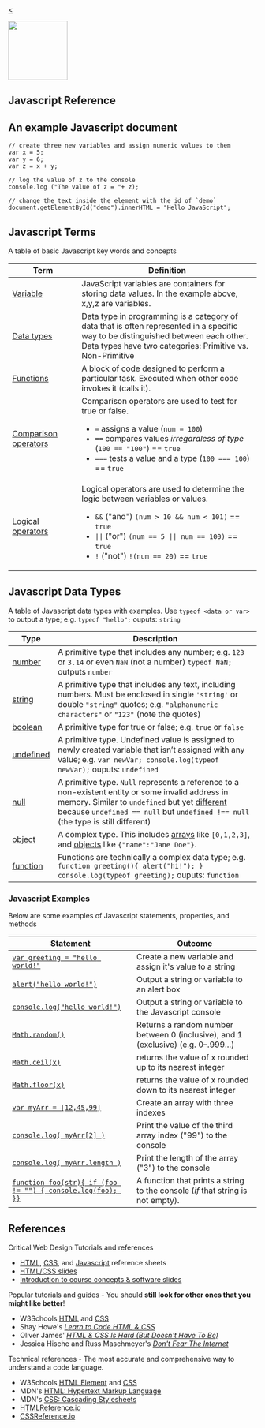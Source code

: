 
[<](../README.md)

<img src="../assets/img/logos/logo-js.png" width="120">

## Javascript Reference





## An example Javascript document
```
// create three new variables and assign numeric values to them
var x = 5;
var y = 6;
var z = x + y;

// log the value of z to the console
console.log ("The value of z = "+ z);

// change the text inside the element with the id of `demo`
document.getElementById("demo").innerHTML = "Hello JavaScript";

```


## Javascript Terms
A table of basic Javascript key words and concepts

Term | Definition
--- | ---
[Variable](https://www.w3schools.com/js/js_variables.asp) | JavaScript variables are containers for storing data values. In the example above, x,y,z are variables.
[Data types](https://www.w3schools.com/js/js_variables.asp)<img width=200 height=1/> | Data type in programming is a category of data that is often represented in a specific way to be distinguished between each other. Data types have two categories: Primitive vs. Non-Primitive
[Functions](https://www.w3schools.com/js/js_functions.asp) | A block of code designed to perform a particular task. Executed when other code invokes it (calls it).
[Comparison operators](https://www.w3schools.com/js/js_comparisons.asp) | Comparison operators are used to test for true or false. <ul><li>`=` assigns a value (`num = 100`)</li><li>`==` compares values *irregardless of type* (`100 == "100"`) == `true`</li><li>`===` tests a value and a type (`100 === 100`) == `true`</li></ul>
[Logical operators](https://www.w3schools.com/js/js_comparisons.asp) | Logical operators are used to determine the logic between variables or values. <ul><li>`&&` ("and") `(num > 10 && num < 101)` == `true`</li><li>`\|\|` ("or") `(num == 5 \|\| num == 100)` == `true`</li><li>`!` ("not") `!(num == 20)` == `true`</li></ul>


## Javascript Data Types
A table of Javascript data types with examples. Use `typeof <data or var>` to output a type; e.g. `typeof "hello";` ouputs: `string`

Type | Description
--- | ---
[number](https://www.w3schools.com/js/js_numbers.asp) | A primitive type that includes any number; e.g. `123` or `3.14` or even `NaN` (not a number) `typeof NaN;` outputs `number`
[string](https://www.w3schools.com/js/js_strings.asp) | A primitive type that includes any text, including numbers. Must be enclosed in single `'string'` or double `"string"` quotes; e.g. `"alphanumeric characters"` or `"123"` (note the quotes)
[boolean](https://www.w3schools.com/js/js_booleans.asp) | A primitive type for true or false; e.g. `true` or `false`
[undefined](https://www.w3schools.com/jsref/jsref_undefined.asp) | A primitive type. Undefined value is assigned to newly created variable that isn’t assigned with any value; e.g. `var newVar; console.log(typeof newVar);` ouputs: `undefined`
[null](https://www.w3schools.com/js/js_datatypes.asp) | A primitive type. `Null` represents a reference to a non-existent entity or some invalid address in memory. Similar to `undefined` but yet [different](https://www.w3schools.com/js/js_datatypes.asp) because `undefined == null` but `undefined !== null` (the type is still different)
[object](https://www.w3schools.com/js/js_objects.asp) | A complex type. This includes [arrays](https://www.w3schools.com/js/js_arrays.asp) like `[0,1,2,3]`, and [objects](https://www.w3schools.com/js/js_objects.asp) like `{"name":"Jane Doe"}`.
[function](https://www.w3schools.com/js/js_functions.asp) | Functions are technically a complex data type; e.g. `function greeting(){ alert("hi!"); } console.log(typeof greeting);` ouputs: `function`



### Javascript Examples
Below are some examples of Javascript statements, properties, and methods

Statement | Outcome
--- | ---
[`var greeting = "hello world!"`](https://www.w3schools.com/js/js_variables.asp) | Create a new variable and assign it's value to a string
[`alert("hello world!")`](https://www.w3schools.com/js/js_output.asp) | Output a string or variable to an alert box
[`console.log("hello world!")`](https://www.w3schools.com/js/js_output.asp) | Output a string or variable to the Javascript console
[`Math.random()`](https://www.w3schools.com/js/js_math.asp)<img width=240 height=1/> | Returns a random number between 0 (inclusive), and 1 (exclusive) (e.g. 0–.999...)
[`Math.ceil(x)`](https://www.w3schools.com/js/js_math.asp)| returns the value of x rounded up to its nearest integer
[`Math.floor(x)`](https://www.w3schools.com/js/js_math.asp)| returns the value of x rounded down to its nearest integer
[`var myArr = [12,45,99]`](https://www.w3schools.com/js/js_arrays.asp)| Create an array with three indexes
[`console.log( myArr[2] )`](https://www.w3schools.com/js/js_arrays.asp)| Print the value of the third array index ("99") to the console
[`console.log( myArr.length )`](https://www.w3schools.com/js/js_arrays.asp)| Print the length of the array ("3") to the console
[`function foo(str){ if (foo != "") { console.log(foo); }}`](https://www.w3schools.com/js/js_functions.asp) | A function that prints a string to the console (*if* that string is not empty).







## References

Critical Web Design Tutorials and references

- [HTML](html.md), [CSS](css.md), and [Javascript](javascript.md) reference sheets
- [HTML/CSS slides](https://docs.google.com/presentation/d/1x5yJObVVAyUj2uUV3VKqxvY1L2ucPrwKDUFKmZ2elUw/edit?usp=sharing)
- [Introduction to course concepts & software slides](https://docs.google.com/presentation/d/1OVCMHMfB_0gYgTtv2iMK_aCktJtCSRp1aRvH3T1W0JU/edit?usp=sharing)

Popular tutorials and guides - You should **still look for other ones that you might like better**!

- W3Schools [HTML](https://www.w3schools.com/html/) and [CSS](https://www.w3schools.com/css/)
- Shay Howe's *[Learn to Code HTML & CSS](https://learn.shayhowe.com/)*
- Oliver James' *[HTML & CSS Is Hard (But Doesn't Have To Be)](https://www.internetingishard.com/html-and-css/)*
- Jessica Hische and Russ Maschmeyer's *[Don't Fear The Internet](http://www.dontfeartheinternet.com/)*

Technical references - The most accurate and comprehensive way to understand a code language.

- W3Schools [HTML Element](https://www.w3schools.com/tags/default.asp) and [CSS](https://www.w3schools.com/cssref/default.asp)
- MDN's [HTML: Hypertext Markup Language](https://developer.mozilla.org/en-US/docs/Web/HTML)
- MDN's [CSS: Cascading Stylesheets](https://developer.mozilla.org/en-US/docs/Web/CSS)
- [HTMLReference.io](https://htmlreference.io/)
- [CSSReference.io](https://cssreference.io/)
